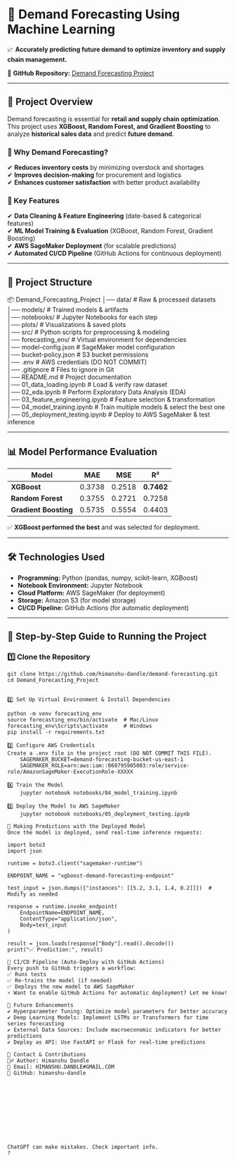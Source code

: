# 📌 Demand Forecasting Using Machine Learning  

📈 **Accurately predicting future demand to optimize inventory and supply chain management.**  

📌 **GitHub Repository:** [Demand Forecasting Project](https://github.com/himanshu-dandle/demand-forecasting)  

---

## 🚀 Project Overview  

Demand forecasting is essential for **retail and supply chain optimization**. This project uses **XGBoost, Random Forest, and Gradient Boosting** to analyze **historical sales data** and predict **future demand**.  

### 🔹 Why Demand Forecasting?  
✔ **Reduces inventory costs** by minimizing overstock and shortages  
✔ **Improves decision-making** for procurement and logistics  
✔ **Enhances customer satisfaction** with better product availability  

### 🔹 Key Features  
✔ **Data Cleaning & Feature Engineering** (date-based & categorical features)  
✔ **ML Model Training & Evaluation** (XGBoost, Random Forest, Gradient Boosting)  
✔ **AWS SageMaker Deployment** (for scalable predictions)  
✔ **Automated CI/CD Pipeline** (GitHub Actions for continuous deployment)  

---

## 📂 Project Structure  

📦 Demand_Forecasting_Project
│── data/                    # Raw & processed datasets  
│── models/                  # Trained models & artifacts  
│── notebooks/               # Jupyter Notebooks for each step  
│── plots/                   # Visualizations & saved plots  
│── src/                     # Python scripts for preprocessing & modeling  
│── forecasting_env/         # Virtual environment for dependencies  
│── model-config.json        # SageMaker model configuration  
│── bucket-policy.json       # S3 bucket permissions  
│── .env                     # AWS credentials (DO NOT COMMIT)  
│── .gitignore               # Files to ignore in Git  
│── README.md                # Project documentation  
│── 01_data_loading.ipynb    # Load & verify raw dataset  
│── 02_eda.ipynb             # Perform Exploratory Data Analysis (EDA)  
│── 03_feature_engineering.ipynb  # Feature selection & transformation  
│── 04_model_training.ipynb  # Train multiple models & select the best one  
│── 05_deployment_testing.ipynb  # Deploy to AWS SageMaker & test inference


---

## 📊 Model Performance Evaluation  

| Model               	 	| MAE       	| MSE        | R²        |
|----------------------|--------------------|------------|-----------|
| **XGBoost**         		| 0.3738 	 	| 0.2518     | **0.7462**|
| **Random Forest**   		| 0.3755        | 0.2721     | 0.7258    |
| **Gradient Boosting** 	| 0.5735        | 0.5554     | 0.4403    |

✅ **XGBoost performed the best** and was selected for deployment.  

---

## 🛠 Technologies Used  
- **Programming:** Python (pandas, numpy, scikit-learn, XGBoost)  
- **Notebook Environment:** Jupyter Notebook  
- **Cloud Platform:** AWS SageMaker (for deployment)  
- **Storage:** Amazon S3 (for model storage)  
- **CI/CD Pipeline:** GitHub Actions (for automatic deployment)  

---

## 🚀 Step-by-Step Guide to Running the Project  

### 1️⃣ Clone the Repository  
```
git clone https://github.com/himanshu-dandle/demand-forecasting.git
cd Demand_Forecasting_Project


2️⃣ Set Up Virtual Environment & Install Dependencies

python -m venv forecasting_env
source forecasting_env/bin/activate  # Mac/Linux
forecasting_env\Scripts\activate     # Windows
pip install -r requirements.txt

3️⃣ Configure AWS Credentials
Create a .env file in the project root (DO NOT COMMIT THIS FILE).
	SAGEMAKER_BUCKET=demand-forecasting-bucket-us-east-1
	SAGEMAKER_ROLE=arn:aws:iam::060795905003:role/service-role/AmazonSageMaker-ExecutionRole-XXXXX

4️⃣ Train the Model
	jupyter notebook notebooks/04_model_training.ipynb
	
5️⃣ Deploy the Model to AWS SageMaker
	jupyter notebook notebooks/05_deployment_testing.ipynb

📌 Making Predictions with the Deployed Model
Once the model is deployed, send real-time inference requests:

import boto3
import json

runtime = boto3.client("sagemaker-runtime")

ENDPOINT_NAME = "xgboost-demand-forecasting-endpoint"

test_input = json.dumps({"instances": [[5.2, 3.1, 1.4, 0.2]]})  # Modify as needed

response = runtime.invoke_endpoint(
    EndpointName=ENDPOINT_NAME,
    ContentType="application/json",
    Body=test_input
)

result = json.loads(response["Body"].read().decode())
print("✅ Prediction:", result)

🚀 CI/CD Pipeline (Auto-Deploy with GitHub Actions)
Every push to GitHub triggers a workflow:
✅ Runs tests
✅ Re-trains the model (if needed)
✅ Deploys the new model to AWS SageMaker
⚡ Want to enable GitHub Actions for automatic deployment? Let me know!

📌 Future Enhancements
✔ Hyperparameter Tuning: Optimize model parameters for better accuracy
✔ Deep Learning Models: Implement LSTMs or Transformers for time series forecasting
✔ External Data Sources: Include macroeconomic indicators for better predictions
✔ Deploy as API: Use FastAPI or Flask for real-time predictions

📩 Contact & Contributions
🙋‍♂️ Author: Himanshu Dandle
📧 Email: HIMANSHU.DANDLE#GMAIL.COM
🔗 GitHub: himanshu-dandle











ChatGPT can make mistakes. Check important info.
?
